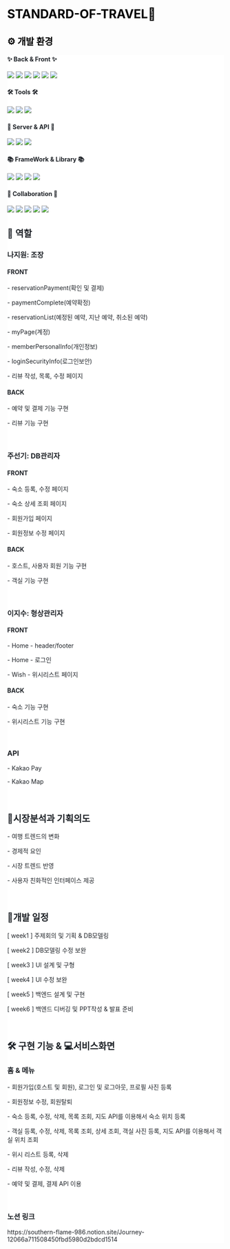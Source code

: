 <h1 style="color: #000000;"><b>STANDARD-OF-TRAVEL🏡</b></h1>

<h2 style="color: #000000; text-align: start;" data-ke-size="size26"><b>⚙️ 개발 환경</b></h2>
<div style="background-color: #ffffff; color: #1f2328; text-align: start;">
<h4>✨ Back & Front ✨</h4>
<div style="white-space: nowrap;">
    <img src='https://img.shields.io/badge/Java-ED8B00?style=for-the-badge&logo=openjdk&logoColor=white'>
    <img src='https://img.shields.io/badge/JavaScript-F7DF1E?style=for-the-badge&logo=JavaScript&logoColor=white'>
    <img src='https://img.shields.io/badge/HTML5-E34F26?style=for-the-badge&logo=html5&logoColor=white'>
    <img src='https://img.shields.io/badge/CSS3-1572B6?style=for-the-badge&logo=css3&logoColor=white'>
    <img src='https://img.shields.io/badge/Oracle-F80000?style=for-the-badge&logo=Oracle&logoColor=white'>
    <img src='https://img.shields.io/badge/JSP&Servlet-3776AB?style=for-the-badge'>
</div>

<h4>🛠 Tools 🛠</h4>
<div style="white-space: nowrap;">
    <img src='https://img.shields.io/badge/Eclipse_Ide-2C2255?style=for-the-badge&logo=Eclipse-Ide&logoColor=white'>
    <img src='https://img.shields.io/badge/SQL Developer-2C2255?style=for-the-badge'>
    <img src='https://img.shields.io/badge/Visual Studio Code-2C2255?style=for-the-badge'>
</div>

<h4>🛜 Server & API 🛜</h4>
<div style="white-space: nowrap;">
    <img src='https://img.shields.io/badge/Apache_Tomcat-F8DC75?style=for-the-badge&logo=Apache-Tomcat&logoColor=white'>
    <img src='https://img.shields.io/badge/Kakao_Pay-F7DF1E?style=for-the-badge&logo=kakao&logoColor=white'>
    <img src='https://img.shields.io/badge/Kakao_Map-F7DF1E?style=for-the-badge&logo=kakao&logoColor=white'>
</div>

<h4>📚 FrameWork & Library 📚</h4>
<div style="white-space: nowrap;">
    <img src='https://img.shields.io/badge/Ojdbc-F8DC75?style=for-the-badge'>
    <img src='https://img.shields.io/badge/Gson-F8DC75?style=for-the-badge'>
    <img src='https://img.shields.io/badge/Jstl-F8DC75?style=for-the-badge'>
    <img src='https://img.shields.io/badge/jQuery-0769AD?style=for-the-badge&logo=jquery&logoColor=white'>
</div>

<h4>🔬 Collaboration 🔬</h4>
<div style="white-space: nowrap;">
    <img src='https://img.shields.io/badge/GitHub-100000?style=for-the-badge&logo=github&logoColor=white'>
    <img src='https://img.shields.io/badge/Notion-000000?style=for-the-badge&logo=notion&logoColor=white'>
    <img src='https://img.shields.io/badge/Figma-F24E1E?style=for-the-badge&logo=Figma&logoColor=white'>
    <img src='https://img.shields.io/badge/ERD Cloud-82612C?style=for-the-badge'>
    <img src='https://img.shields.io/badge/Source Tree-0052CC?style=for-the-badge&logo=Sourcetree&logoColor=white'>
</div>

<h2 ><b> 🤝 역할 </b></h2>
<h3><b>나지원: 조장</b></h3>
<h4><b>FRONT</b></h4>
<p data-ke-size="size16"> - reservationPayment(확인 및 결제)</p>
<p data-ke-size="size16"> - paymentComplete(예약확정)</p>
<p data-ke-size="size16"> - reservationList(예정된 예약, 지난 예약, 취소된 예약)</p>
<p data-ke-size="size16"> - myPage(계정)</p>
<p data-ke-size="size16"> - memberPersonalInfo(개인정보)</p>
<p data-ke-size="size16"> - loginSecurityInfo(로그인보안)</p>
<p data-ke-size="size16"> - 리뷰 작성, 목록, 수정 페이지</p>
<h4><b>BACK</b></h4>
<p data-ke-size="size16"> - 예약 및 결제 기능 구현</p>
<p data-ke-size="size16"> - 리뷰 기능 구현</p>
<br>

<h3><b>주선기: DB관리자</b></h3>
<h4><b>FRONT</b></h4>
<p data-ke-size="size16"> - 숙소 등록, 수정 페이지 </p>
<p data-ke-size="size16"> - 숙소 상세 조회 페이지 </p>
<p data-ke-size="size16"> - 회원가입 페이지 </p>
<p data-ke-size="size16"> - 회원정보 수정 페이지 </p>
<h4><b>BACK</b></h4>
<p data-ke-size="size16"> - 호스트, 사용자 회원 기능 구현</p>
<p data-ke-size="size16"> - 객실 기능 구현</p>
<br>

<h3><b>이지수: 형상관리자</b></h3>
<h4><b>FRONT</b></h4>
<p data-ke-size="size16"> - Home - header/footer</p>
<p data-ke-size="size16"> - Home - 로그인</p>
<p data-ke-size="size16"> - Wish - 위시리스트 페이지</p>
<h4><b>BACK</b></h4>
<p data-ke-size="size16"> - 숙소 기능 구현</p>
<p data-ke-size="size16"> - 위시리스트 기능 구현</p>
<br>

<h3><b>API</b></h3>
<p data-ke-size="size16"> - Kakao Pay</p>
<p data-ke-size="size16"> - Kakao Map</p>
<br>
<h2 ><b> 📝시장분석과 기획의도 </b></h2>
<p data-ke-size="size16"> - 여행 트렌드의 변화 </p>
<p data-ke-size="size16"> - 경제적 요인 </p>
<p data-ke-size="size16"> - 시장 트렌드 반영 </p>
<p data-ke-size="size16"> - 사용자 친화적인 인터페이스 제공 </p>
<br>
<h2 ><b> 📅개발 일정 </b></h2>
<p data-ke-size="size16"> [ week1 ] 주제회의 및 기획 & DB모델링</p>
<p data-ke-size="size16"> [ week2 ] DB모델링 수정 보완</p>
<p data-ke-size="size16"> [ week3 ] UI 설계 및 구형</p>
<p data-ke-size="size16"> [ week4 ] UI 수정 보완</p>
<p data-ke-size="size16"> [ week5 ] 백엔드 설계 및 구현</p>
<p data-ke-size="size16"> [ week6 ] 백엔드 디버깅 및 PPT작성 & 발표 준비</p>
<br>
<h2><b> 🛠️ 구현 기능 & 💻서비스화면 </b></h2>
<h3><b>홈 &amp; 메뉴</b></h3>
<p data-ke-size="size16"> - 회원가입(호스트 및 회원), 로그인 및 로그아웃, 프로필 사진 등록 </p>
<p data-ke-size="size16"> - 회원정보 수정, 회원탈퇴 </p>
<p data-ke-size="size16"> - 숙소 등록, 수정, 삭제, 목록 조회, 지도 API를 이용해서 숙소 위치 등록 </p>
<p data-ke-size="size16"> - 객실 등록, 수정, 삭제, 목록 조회, 상세 조회, 객실 사진 등록, 지도 API를 이용해서 객실 위치 조회 </p>
<p data-ke-size="size16"> - 위시 리스트 등록, 삭제 </p>
<p data-ke-size="size16"> - 리뷰 작성, 수정, 삭제 </p>
<p data-ke-size="size16"> - 예약 및 결제, 결제 API 이용 </p>

<br>
<h3><b>노션 링크</b></h3>
https://southern-flame-986.notion.site/Journey-12066a711508450fbd5980d2bdcd1514
